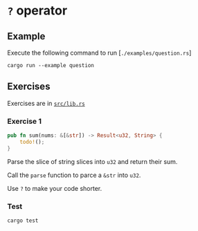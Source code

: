 # `?` operator

## Example

Execute the following command to run [`./examples/question.rs`]

```shell
cargo run --example question
```

## Exercises

Exercises are in [`src/lib.rs`](./src/lib.rs)

### Exercise 1

```rust
pub fn sum(nums: &[&str]) -> Result<u32, String> {
    todo!();
}
```

Parse the slice of string slices into `u32` and return their sum.

Call the `parse` function to parce a `&str` into `u32`.

Use `?` to make your code shorter.

### Test

```shell
cargo test
```
